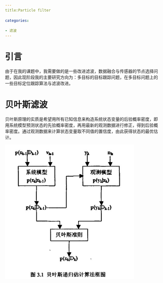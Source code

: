 ```yaml
---
title:Particle filter

categories:

- 滤波
---
```


# 引言

由于在我的课题中，我需要做的是一些改进滤波，数据融合与传感器的节点选择问题，因此现阶段我的主要研究方向为：多目标的目标跟踪问题，在多目标问题上的一些目标定位跟踪算法与滤波改进。

# 贝叶斯滤波

贝叶斯原理的实质是希望用所有已知信息来构造系统状态变量的后验概率密度，即用系统模型预测状态的先验概率密度，再用最新的观测数据进行修正，得到后验概率密度。通过观测数据来计算状态变量取不同值的置信度，由此获得状态的最优估计。

![bayes filter](./public/image/bayes.jpg)











